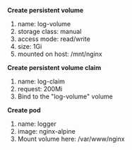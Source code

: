 **Create persistent volume**

1. name: log-volume
2. storage class: manual
3. access mode: read/write
4. size: 1Gi
5. mounted on host: /mnt/nginx

**Create persistent volume claim**

1. name: log-claim
2. request: 200Mi
3. Bind to the "log-volume" volume

**Create pod**

1. name: logger
2. image: nginx-alpine
3. Mount volume here: /var/www/nginx
